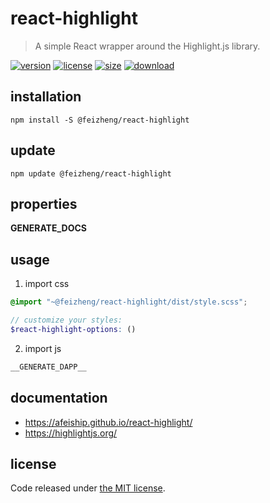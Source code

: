 # react-highlight
> A simple React wrapper around the Highlight.js library.

[![version][version-image]][version-url]
[![license][license-image]][license-url]
[![size][size-image]][size-url]
[![download][download-image]][download-url]

## installation
```shell
npm install -S @feizheng/react-highlight
```

## update
```shell
npm update @feizheng/react-highlight
```

## properties
__GENERATE_DOCS__

## usage
1. import css
  ```scss
  @import "~@feizheng/react-highlight/dist/style.scss";

  // customize your styles:
  $react-highlight-options: ()
  ```
2. import js
  ```js
__GENERATE_DAPP__
  ```

## documentation
- https://afeiship.github.io/react-highlight/
- https://highlightjs.org/


## license
Code released under [the MIT license](https://github.com/afeiship/react-highlight/blob/master/LICENSE.txt).

[version-image]: https://img.shields.io/npm/v/@feizheng/react-highlight
[version-url]: https://npmjs.org/package/@feizheng/react-highlight

[license-image]: https://img.shields.io/npm/l/@feizheng/react-highlight
[license-url]: https://github.com/afeiship/react-highlight/blob/master/LICENSE.txt

[size-image]: https://img.shields.io/bundlephobia/minzip/@feizheng/react-highlight
[size-url]: https://github.com/afeiship/react-highlight/blob/master/dist/react-highlight.min.js

[download-image]: https://img.shields.io/npm/dm/@feizheng/react-highlight
[download-url]: https://www.npmjs.com/package/@feizheng/react-highlight
